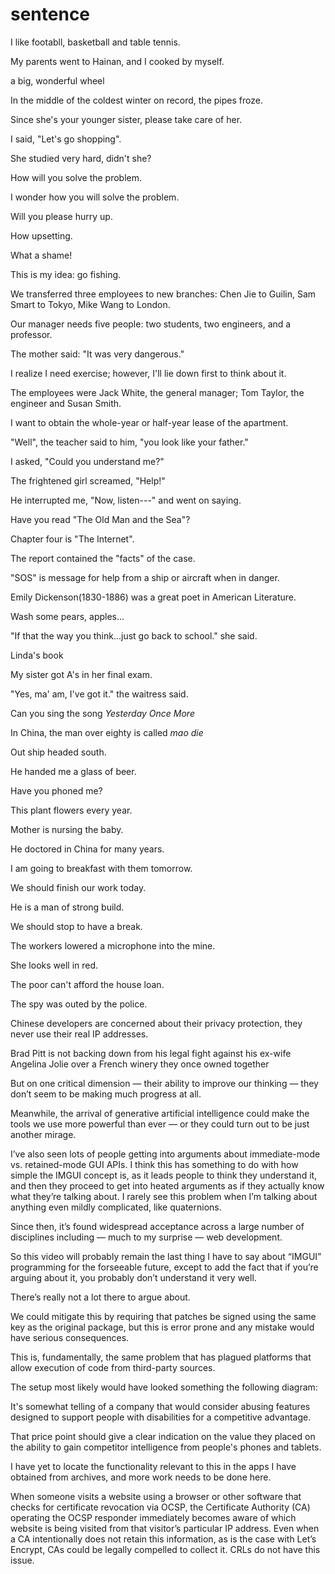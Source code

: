 # sentence

I like footabll, basketball and table tennis.

My parents went to Hainan, and I cooked by myself.

a big, wonderful wheel

In the middle of the coldest winter on record, the pipes froze.

Since she's your younger sister, please take care of her.

I said, "Let's go shopping".

She studied very hard, didn't she?

How will you solve the problem.

I wonder how you will solve the problem.

Will you please hurry up.

How upsetting.

What a shame!

This is my idea: go fishing.

We transferred three employees to new branches: Chen Jie to Guilin, Sam Smart to Tokyo, Mike Wang to London.

Our manager needs five people: two students, two engineers, and a professor.

The mother said: "It was very dangerous."

I realize I need exercise; however, I'll lie down first to think about it.

The employees were Jack White, the general manager; Tom Taylor, the engineer and Susan Smith.

I want to obtain the whole-year or half-year lease of the apartment.

"Well", the teacher said to him, "you look like your father."

I asked, "Could you understand me?"

The frightened girl screamed, "Help!"

He interrupted me, "Now, listen---" and went on saying.

Have you read "The Old Man and the Sea"?

Chapter four is "The Internet".

The report contained the "facts" of the case.

"SOS" is message for help from a ship or aircraft when in danger.

Emily Dickenson(1830-1886) was a great poet in American Literature.

Wash some pears, apples...

"If that the way you think...just go back to school." she said.

Linda's book

My sister got A's in her final exam.

"Yes, ma' am, I've got it." the waitress said.

Can you sing the song *Yesterday Once More*

In China, the man over eighty is called *mao die*

Out ship headed south.

He handed me a glass of beer.

Have you phoned me?

This plant flowers every year.

Mother is nursing the baby.

He doctored in China for many years.

I am going to breakfast with them tomorrow.

We should finish our work today.

He is a man of strong build.

We should stop to have a break.

The workers lowered a microphone into the mine.

She looks well in red.

The poor can't afford the house loan.

The spy was outed by the police.

Chinese developers are concerned about their privacy protection, they never use their real IP addresses.

Brad Pitt is not backing down from his legal fight against his ex-wife Angelina Jolie over a French winery they once owned together

But on one critical dimension — their ability to improve our thinking — they don’t seem to be making much progress at all.

Meanwhile, the arrival of generative artificial intelligence could make the tools we use more powerful than ever — or they could turn out to be just another mirage.

I’ve also seen lots of people getting into arguments about immediate-mode vs. retained-mode GUI APIs. I think this has something to do with how simple the IMGUI concept is, as it leads people to think they understand it, and then they proceed to get into heated arguments as if they actually know what they’re talking about. I rarely see this problem when I’m talking about anything even mildly complicated, like quaternions.

Since then, it’s found widespread acceptance across a large number of disciplines including  —  much to my surprise  —  web development.

So this video will probably remain the last thing I have to say about “IMGUI” programming for the forseeable future, except to add the fact that if you’re arguing about it, you probably don’t understand it very well.

There’s really not a lot there to argue about.

We could mitigate this by requiring that patches be signed using the same key as the original package, but this is error prone and any mistake would have serious consequences.

This is, fundamentally, the same problem that has plagued platforms that allow execution of code from third-party sources.

The setup most likely would have looked something the following diagram:

It's somewhat telling of a company that would consider abusing features designed to support people with disabilities for a competitive advantage.

That price point should give a clear indication on the value they placed on the ability to gain competitor intelligence from people's phones and tablets.

I have yet to locate the functionality relevant to this in the apps I have obtained from archives, and more work needs to be done here.

When someone visits a website using a browser or other software that checks for certificate revocation via OCSP, the Certificate Authority (CA) operating the OCSP responder immediately becomes aware of which website is being visited from that visitor’s particular IP address. Even when a CA intentionally does not retain this information, as is the case with Let’s Encrypt, CAs could be legally compelled to collect it. CRLs do not have this issue.
